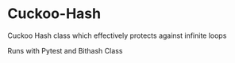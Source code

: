 # Cuckoo-Hash
Cuckoo Hash class which effectively protects against infinite loops

Runs with Pytest and Bithash Class 
